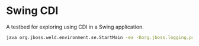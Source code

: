 # Swing CDI

A testbed for exploring using CDI in a Swing application.

```sh
java org.jboss.weld.environment.se.StartMain -ea -Dorg.jboss.logging.provider=slf4j -Dorg.slf4j.simpleLogger.log.org.jboss.weld=debug
```
